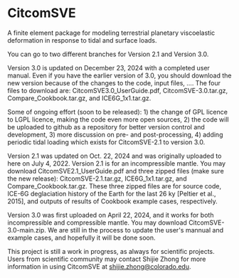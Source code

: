# CitcomSVE
A finite element package for modeling terrestrial planetary viscoelastic deformation in response to tidal and surface loads.

You can go to two different branches for Version 2.1 and Version 3.0.

Version 3.0 is updated on December  23, 2024 with a completed user manual. Even if you have the earlier version of 3.0, you should download the new version because of the changes to the code, input files, .... The four files to download are: CitcomSVE3.0_UserGuide.pdf,  CitcomSVE-3.0.tar.gz, Compare_Cookbook.tar.gz, and ICE6G_1x1.tar.gz. 

Some of ongoing effort (soon to be released): 1) the change of GPL licence to LGPL licence, making the code even more open sources, 2) the code will be uploaded to github as a repository for better version control and development, 3) more discussion on pre- and post-processing, 4) adding periodic tidal loading which exists for CitcomSVE-2.1 to version 3.0. 

Version 2.1 was updated on Oct. 22, 2024 and was originally uploaded to here on July 4, 2022. Version 2.1 is for an incompressible mantle. You may download CitcomSVE2.1_UserGuide.pdf and three zipped files (make sure the new release): CitcomSVE-2.1.tar.gz, ICE6G_1x1.tar.gz, and Compare_Cookbook.tar.gz. These three zipped files are for source code, ICE-6G deglaciation history of the Earth for the last 26 ky [Peltier et al., 2015], and outputs of results of Cookbook example cases, respectively.  

Version 3.0 was first uploaded on April 22, 2024, and it works for both incompressible and compressible mantle. You may download CitcomSVE-3.0-main.zip. We are still in the process to update the user's mannual and example cases, and hopefully it will be done soon.  

This project is still a work in progress, as always for scientific projects. Users from scientific community may contact Shijie Zhong for more information in using CitcomSVE at shijie.zhong@colorado.edu.
